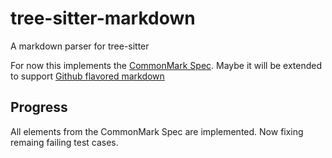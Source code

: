 # tree-sitter-markdown
A markdown parser for tree-sitter

For now this implements the [CommonMark Spec](https://spec.commonmark.org/). Maybe it will be extended to support [Github flavored markdown](https://github.github.com/gfm/)

## Progress

All elements from the CommonMark Spec are implemented. Now fixing remaing failing test cases.

